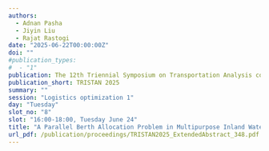 ```yaml
---
authors:
  - Adnan Pasha
  - Jiyin Liu
  - Rajat Rastogi
date: "2025-06-22T00:00:00Z"
doi: ""
#publication_types:
#  - "1"
publication: The 12th Triennial Symposium on Transportation Analysis conference
publication_short: TRISTAN 2025
summary: ""
session: "Logistics optimization 1"
day: "Tuesday"
slot_no: "8"
slot: "16:00-18:00, Tuesday June 24"
title: "A Parallel Berth Allocation Problem in Multipurpose Inland Waterway Terminals"
url_pdf: /publication/proceedings/TRISTAN2025_ExtendedAbstract_348.pdf
---
```

